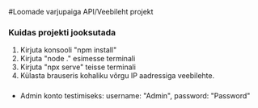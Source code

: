 #Loomade varjupaiga API/Veebileht projekt

### Kuidas projekti jooksutada

1. Kirjuta konsooli "npm install"
2. Kirjuta "node ." esimesse terminali
3. Kirjuta "npx serve" teisse terminali
4. Külasta brauseris kohaliku võrgu IP aadressiga veebilehte.

###
- Admin konto testimiseks: username: "Admin", password: "Password"
